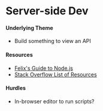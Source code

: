 # Server-side Dev

#### Underlying Theme

* Build something to view an API

#### Resources

* [Felix's Guide to Node.js](http://nodeguide.com/beginner.html)
* [Stack Overflow List of Resources](http://stackoverflow.com/questions/2353818/how-do-i-get-started-with-node-js)

#### Hurdles

* In-browser editor to run scripts?



